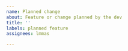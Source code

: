 ```yaml
---
name: Planned change
about: Feature or change planned by the dev
title: ''
labels: planned feature
assignees: lmmas

---
```



